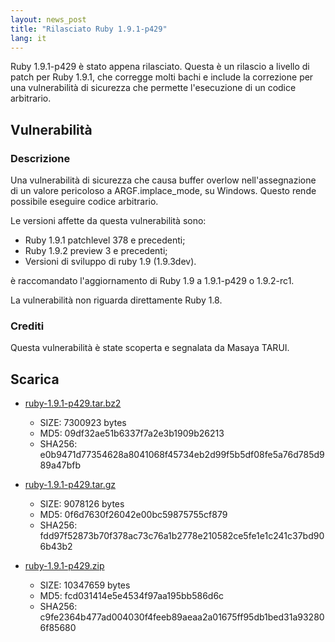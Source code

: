 ```yaml
---
layout: news_post
title: "Rilasciato Ruby 1.9.1-p429"
lang: it
---
```


Ruby 1.9.1-p429 è stato appena rilasciato. Questa è un rilascio a
livello di patch per Ruby 1.9.1, che corregge molti bachi e include la
correzione per una vulnerabilità di sicurezza che permette l\'esecuzione
di un codice arbitrario.

## Vulnerabilità

### Descrizione

Una vulnerabilità di sicurezza che causa buffer overlow
nell\'assegnazione di un valore pericoloso a ARGF.implace\_mode, su
Windows. Questo rende possibile eseguire codice arbitrario.

Le versioni affette da questa vulnerabilità sono:

* Ruby 1.9.1 patchlevel 378 e precedenti;
* Ruby 1.9.2 preview 3 e precedenti;
* Versioni di sviluppo di ruby 1.9 (1.9.3dev).

è raccomandato l\'aggiornamento di Ruby 1.9 a 1.9.1-p429 o 1.9.2-rc1.

La vulnerabilità non riguarda direttamente Ruby 1.8.

### Crediti

Questa vulnerabilità è state scoperta e segnalata da Masaya TARUI.

## Scarica

* [ruby-1.9.1-p429.tar.bz2][1]
  * SIZE: 7300923 bytes
  * MD5: 09df32ae51b6337f7a2e3b1909b26213
  * SHA256:
    e0b9471d77354628a8041068f45734eb2d99f5b5df08fe5a76d785d989a47bfb

* [ruby-1.9.1-p429.tar.gz][2]
  * SIZE: 9078126 bytes
  * MD5: 0f6d7630f26042e00bc59875755cf879
  * SHA256:
    fdd97f52873b70f378ac73c76a1b2778e210582ce5fe1e1c241c37bd906b43b2

* [ruby-1.9.1-p429.zip][3]
  * SIZE: 10347659 bytes
  * MD5: fcd031414e5e4534f97aa195bb586d6c
  * SHA256:
    c9fe2364b477ad004030f4feeb89aeaa2a01675ff95db1bed31a932806f85680



[1]: http://ftp.ruby-lang.org/pub/ruby/1.9/ruby-1.9.1-p429.tar.bz2 
[2]: http://ftp.ruby-lang.org/pub/ruby/1.9/ruby-1.9.1-p429.tar.gz 
[3]: http://ftp.ruby-lang.org/pub/ruby/1.9/ruby-1.9.1-p429.zip 
